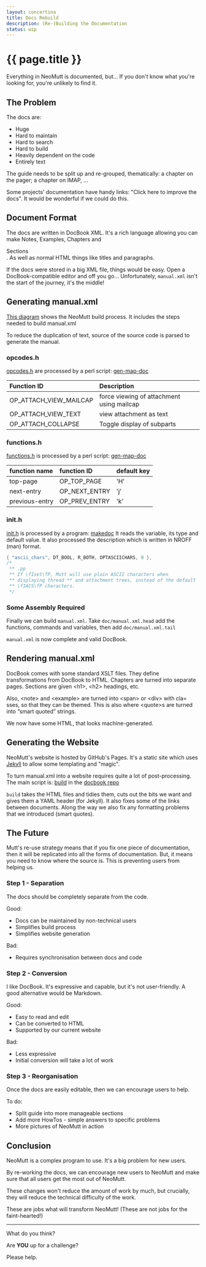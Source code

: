```yaml
---
layout: concertina
title: Docs Rebuild
description: (Re-)Building the Documentation
status: wip
---
```


# {{ page.title }}

Everything in NeoMutt is documented, but... If you don't know what you're
looking for, you're unlikely to find it.

## The Problem

The docs are:

- Huge
- Hard to maintain
- Hard to search
- Hard to build
- Heavily dependent on the code
- Entirely text

The guide needs to be split up and re-grouped, thematically: a chapter on the
pager; a chapter on IMAP, ...

Some projects' documentation have handy links: "Click here to improve the
docs". It would be wonderful if we could do this.

## Document Format

The docs are written in DocBook XML. It's a rich language allowing you can make
<note>Notes</note>, <example>Examples</example>, <chapter>Chapters</chapter>
and <section>Sections</section>. As well as normal HTML things like titles and
paragraphs.

If the docs were stored in a big XML file, things would be easy. Open
a DocBook-compatible editor and off you go... Unfortunately, `manual.xml`
isn't the start of the journey, it's the middle!

## Generating manual.xml

[This diagram](https://www.neomutt.org/images/make.png) shows the NeoMutt build
process. It includes the steps needed to build manual.xml

To reduce the duplication of text, source of the source code is parsed to
generate the manual.

### opcodes.h

[opcodes.h](https://github.com/neomutt/neomutt/blob/master/opcodes.h)
are processed by a perl script:
[gen-map-doc](https://github.com/neomutt/neomutt/blob/master/doc/gen-map-doc)

| Function ID            | Description                               |
| :--------------------- | :---------------------------------------- |
| OP_ATTACH_VIEW_MAILCAP | force viewing of attachment using mailcap |
| OP_ATTACH_VIEW_TEXT    | view attachment as text                   |
| OP_ATTACH_COLLAPSE     | Toggle display of subparts                |

### functions.h

[functions.h](https://github.com/neomutt/neomutt/blob/master/functions.h)
is processed by a perl script:
[gen-map-doc](https://github.com/neomutt/neomutt/blob/master/doc/gen-map-doc)

| function name  | function ID   | default key |
| :------------- | :------------ | :---------- |
| top-page       | OP_TOP_PAGE   | 'H'         |
| next-entry     | OP_NEXT_ENTRY | 'j'         |
| previous-entry | OP_PREV_ENTRY | 'k'         |

### init.h

[init.h](https://github.com/neomutt/neomutt/blob/master/init.h)
is processed by a program:
[makedoc](https://github.com/neomutt/neomutt/blob/master/doc/makedoc.c)
It reads the variable, its type and default value. It also processed the
description which is written in NROFF (man) format.

```c
{ "ascii_chars", DT_BOOL, R_BOTH, OPTASCIICHARS, 0 },
/*
 ** .pp
 ** If \fIset\fP, Mutt will use plain ASCII characters when
 ** displaying thread ** and attachment trees, instead of the default
 ** \fIACS\fP characters.
 */
```

### Some Assembly Required

Finally we can build `manual.xml`. Take `doc/manual.xml.head` add the
functions, commands and variables, then add `doc/manual.xml.tail`

`manual.xml` is now complete and valid DocBook.

## Rendering manual.xml

DocBook comes with some standard XSLT files. They define transformations from
DocBook to HTML. Chapters are turned into separate pages. Sections are given
\<h1\>, \<h2\> headings, etc.

Also, \<note\> and \<example\> are turned into \<span\> or \<div\> with cla=
sses, so that they can be themed. This is also where \<quote\>s are turned into
“smart quoted” strings.

We now have some HTML, that looks machine-generated.

## Generating the Website

NeoMutt's website is hosted by GitHub's Pages. It's a static site which uses
[Jekyll](https://jekyllrb.com) to allow some templating and "magic".

To turn manual.xml into a website requires quite a lot of post-processing. The
main script is:
[build](https://github.com/neomutt/docbook/blob/master/build)
in the [docbook repo](https://github.com/neomutt/docbook)

`build` takes the HTML files and tidies them, cuts out the bits we want and
gives them a YAML header (for Jekyll). It also fixes some of the links between
documents. Along the way we also fix any formatting problems that we introduced
(smart quotes).

## The Future

Mutt's re-use strategy means that if you fix one piece of documentation, then
it will be replicated into all the forms of documentation. But, it means you
need to know where the source is. This is preventing users from helping us.

### Step 1 - Separation

The docs should be completely separate from the code.

Good:

- Docs can be maintained by non-technical users
- Simplifies build process
- Simplifies website generation

Bad:

- Requires synchronisation between docs and code

### Step 2 - Conversion

I like DocBook. It's expressive and capable, but it's not user-friendly.
A good alternative would be Markdown.

Good:

- Easy to read and edit
- Can be converted to HTML
- Supported by our current website

Bad:

- Less expressive
- Initial conversion will take a lot of work

### Step 3 - Reorganisation

Once the docs are easily editable, then we can encourage users to help.

To do:

- Split guide into more manageable sections
- Add more HowTos - simple answers to specific problems
- More pictures of NeoMutt in action

## Conclusion

NeoMutt is a complex program to use. It's a big problem for new users.

By re-working the docs, we can encourage new users to NeoMutt and make sure
that all users get the most out of NeoMutt.

These changes won't reduce the amount of work by much, but crucially, they will
reduce the technical difficulty of the work.

These are jobs what will transform NeoMutt! (These are not jobs for the
faint-hearted!)

---

What do you think?

Are **YOU** up for a challenge?

Please help.

